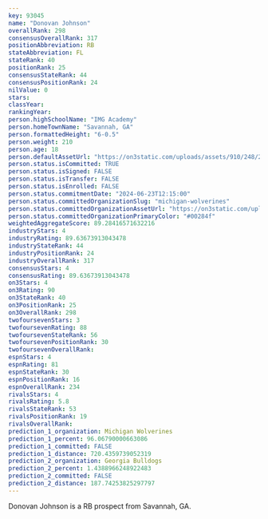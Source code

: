 ```yaml
---
key: 93045
name: "Donovan Johnson"
overallRank: 298
consensusOverallRank: 317
positionAbbreviation: RB
stateAbbreviation: FL
stateRank: 40
positionRank: 25
consensusStateRank: 44
consensusPositionRank: 24
nilValue: 0
stars: 
classYear: 
rankingYear: 
person.highSchoolName: "IMG Academy"
person.homeTownName: "Savannah, GA"
person.formattedHeight: "6-0.5"
person.weight: 210
person.age: 18
person.defaultAssetUrl: "https://on3static.com/uploads/assets/910/248/248910.jpg"
person.status.isCommitted: TRUE
person.status.isSigned: FALSE
person.status.isTransfer: FALSE
person.status.isEnrolled: FALSE
person.status.commitmentDate: "2024-06-23T12:15:00"
person.status.committedOrganizationSlug: "michigan-wolverines"
person.status.committedOrganizationAssetUrl: "https://on3static.com/uploads/assets/39/150/150039.svg"
person.status.committedOrganizationPrimaryColor: "#00284f"
weightedAggregateScore: 89.28416571632216
industryStars: 4
industryRating: 89.63673913043478
industryStateRank: 44
industryPositionRank: 24
industryOverallRank: 317
consensusStars: 4
consensusRating: 89.63673913043478
on3Stars: 4
on3Rating: 90
on3StateRank: 40
on3PositionRank: 25
on3OverallRank: 298
twofoursevenStars: 3
twofoursevenRating: 88
twofoursevenStateRank: 56
twofoursevenPositionRank: 30
twofoursevenOverallRank: 
espnStars: 4
espnRating: 81
espnStateRank: 30
espnPositionRank: 16
espnOverallRank: 234
rivalsStars: 4
rivalsRating: 5.8
rivalsStateRank: 53
rivalsPositionRank: 19
rivalsOverallRank: 
prediction_1_organization: Michigan Wolverines
prediction_1_percent: 96.06790000663086
prediction_1_committed: FALSE
prediction_1_distance: 720.4359739052319
prediction_2_organization: Georgia Bulldogs
prediction_2_percent: 1.4388966248922483
prediction_2_committed: FALSE
prediction_2_distance: 187.74253825297797
---
```

Donovan Johnson is a RB prospect from Savannah, GA.